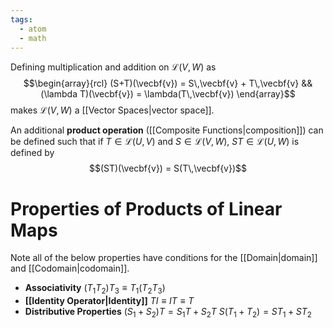 ```yaml
---
tags:
  - atom
  - math
---
```

Defining multiplication and addition on $\mathcal{L}(V,W)$ as
$$\begin{array}{rcl}
	(S+T)(\vecbf{v}) = S\,\vecbf{v} + T\,\vecbf{v} && (\lambda T)(\vecbf{v}) = \lambda(T\,\vecbf{v})
\end{array}$$
makes $\mathcal{L}(V,W)$ a [[Vector Spaces|vector space]]. 

An additional **product operation** ([[Composite Functions|composition]]) can be defined such that if $T \in \mathcal{L}(U,V)$ and $S \in \mathcal{L}(V,W)$, $ST \in \mathcal{L}(U,W)$ is defined by
$$(ST)(\vecbf{v}) = S(T\,\vecbf{v})$$
# Properties of Products of Linear Maps
Note all of the below properties have conditions for the [[Domain|domain]] and [[Codomain|codomain]].
- **Associativity**
  $(T_{1}T_{2})T_{3} \equiv T_{1}(T_{2}T_{3})$
- **[[Identity Operator|Identity]]**
  $TI \equiv IT \equiv T$
- **Distributive Properties**
  $(S_{1}+S_{2})T = S_{1}T+S_{2}T$
  $S(T_{1}+T_{2}) = ST_{1}+ST_{2}$
